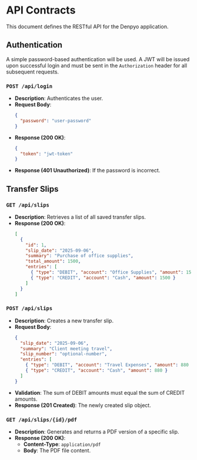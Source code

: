 # API Contracts

This document defines the RESTful API for the Denpyo application.

## Authentication

A simple password-based authentication will be used. A JWT will be issued upon successful login and must be sent in the `Authorization` header for all subsequent requests.

### `POST /api/login`

- **Description**: Authenticates the user.
- **Request Body**:
  ```json
  {
    "password": "user-password"
  }
  ```
- **Response (200 OK)**:
  ```json
  {
    "token": "jwt-token"
  }
  ```
- **Response (401 Unauthorized)**: If the password is incorrect.

## Transfer Slips

### `GET /api/slips`

- **Description**: Retrieves a list of all saved transfer slips.
- **Response (200 OK)**:
  ```json
  [
    {
      "id": 1,
      "slip_date": "2025-09-06",
      "summary": "Purchase of office supplies",
      "total_amount": 1500,
      "entries": [
        { "type": "DEBIT", "account": "Office Supplies", "amount": 1500 },
        { "type": "CREDIT", "account": "Cash", "amount": 1500 }
      ]
    }
  ]
  ```

### `POST /api/slips`

- **Description**: Creates a new transfer slip.
- **Request Body**:
  ```json
  {
    "slip_date": "2025-09-06",
    "summary": "Client meeting travel",
    "slip_number": "optional-number",
    "entries": [
      { "type": "DEBIT", "account": "Travel Expenses", "amount": 880 },
      { "type": "CREDIT", "account": "Cash", "amount": 880 }
    ]
  }
  ```
- **Validation**: The sum of DEBIT amounts must equal the sum of CREDIT amounts.
- **Response (201 Created)**: The newly created slip object.

### `GET /api/slips/{id}/pdf`

- **Description**: Generates and returns a PDF version of a specific slip.
- **Response (200 OK)**:
  - **Content-Type**: `application/pdf`
  - **Body**: The PDF file content.
